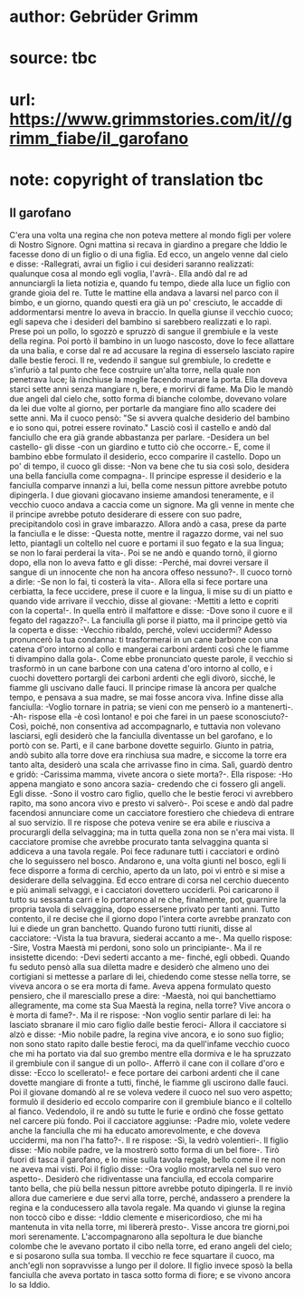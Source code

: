 # author: Gebrüder Grimm
# source: tbc
# url: https://www.grimmstories.com/it//grimm_fiabe/il_garofano
# note: copyright of translation tbc

## Il garofano 

C'era una volta una regina che non poteva mettere al mondo figli per
volere di Nostro Signore. Ogni mattina si recava in giardino a pregare
che Iddio le facesse dono di un figlio o di una figlia. Ed ecco, un
angelo venne dal cielo e disse: -Rallegrati, avrai un figlio i cui
desideri saranno realizzati: qualunque cosa al mondo egli voglia,
l'avrà-. Ella andò dal re ad annunciargli la lieta notizia e, quando fu
tempo, diede alla luce un figlio con grande gioia del re. Tutte le
mattine ella andava a lavarsi nel parco con il bimbo, e un giorno,
quando questi era già un po' cresciuto, le accadde di addormentarsi
mentre lo aveva in braccio. In quella giunse il vecchio cuoco; egli
sapeva che i desideri del bambino si sarebbero realizzati e lo rapì.
Prese poi un pollo, lo sgozzò e spruzzò di sangue il grembiule e la
veste della regina. Poi portò il bambino in un luogo nascosto, dove lo
fece allattare da una balia, e corse dal re ad accusare la regina di
esserselo lasciato rapire dalle bestie feroci. Il re, vedendo il sangue
sul grembiule, lo credette e s'infuriò a tal punto che fece costruire
un'alta torre, nella quale non penetrava luce; là rinchiuse la moglie
facendo murare la porta. Ella doveva starci sette anni senza mangiare n‚
bere, e morirvi di fame. Ma Dio le mandò due angeli dal cielo che, sotto
forma di bianche colombe, dovevano volare da lei due volte al giorno,
per portarle da mangiare fino allo scadere dei sette anni. Ma il cuoco
pensò: "Se si avvera qualche desiderio del bambino e io sono qui,
potrei essere rovinato." Lasciò così il castello e andò dal fanciullo
che era già grande abbastanza per parlare. -Desidera un bel castello-
gli disse -con un giardino e tutto ciò che occorre.- E, come il bambino
ebbe formulato il desiderio, ecco comparire il castello. Dopo un po' di
tempo, il cuoco gli disse: -Non va bene che tu sia così solo, desidera
una bella fanciulla come compagna-. Il principe espresse il desiderio e
la fanciulla comparve innanzi a lui, bella come nessun pittore avrebbe
potuto dipingerla. I due giovani giocavano insieme amandosi teneramente,
e il vecchio cuoco andava a caccia come un signore. Ma gli venne in
mente che il principe avrebbe potuto desiderare di essere con suo padre,
precipitandolo così in grave imbarazzo. Allora andò a casa, prese da
parte la fanciulla e le disse: -Questa notte, mentre il ragazzo dorme,
vai nel suo letto, piantagli un coltello nel cuore e portami il suo
fegato e la sua lingua; se non lo farai perderai la vita-. Poi se ne
andò e quando tornò, il giorno dopo, ella non lo aveva fatto e gli
disse: -Perché‚ mai dovrei versare il sangue di un innocente che non ha
ancora offeso nessuno?-. Il cuoco tornò a dirle: -Se non lo fai, ti
costerà la vita-. Allora ella si fece portare una cerbiatta, la fece
uccidere, prese il cuore e la lingua, li mise su di un piatto e quando
vide arrivare il vecchio, disse al giovane: -Mettiti a letto e copriti
con la coperta!-. In quella entrò il malfattore e disse: -Dove sono il
cuore e il fegato del ragazzo?-. La fanciulla gli porse il piatto, ma il
principe gettò via la coperta e disse: -Vecchio ribaldo, perché‚ volevi
uccidermi? Adesso pronuncerò la tua condanna: ti trasformerai in un cane
barbone con una catena d'oro intorno al collo e mangerai carboni
ardenti così che le fiamme ti divampino dalla gola-. Come ebbe
pronunciato queste parole, il vecchio si trasformò in un cane barbone
con una catena d'oro intorno al collo, e i cuochi dovettero portargli
dei carboni ardenti che egli divorò, sicché‚ le fiamme gli uscivano
dalle fauci. Il principe rimase là ancora per qualche tempo, e pensava a
sua madre, se mai fosse ancora viva. Infine disse alla fanciulla:
-Voglio tornare in patria; se vieni con me penserò io a mantenerti-.
-Ah- rispose ella -è così lontano! e poi che farei in un paese
sconosciuto?- Così, poiché‚ non consentiva ad accompagnarlo, e tuttavia
non volevano lasciarsi, egli desiderò che la fanciulla diventasse un bel
garofano, e lo portò con se. Partì, e il cane barbone dovette seguirlo.
Giunto in patria, andò subito alla torre dove era rinchiusa sua madre, e
siccome la torre era tanto alta, desiderò una scala che arrivasse fino
in cima. Salì, guardò dentro e gridò: -Carissima mamma, vivete ancora o
siete morta?-.
Ella rispose: -Ho appena mangiato e sono ancora sazia- credendo che ci
fossero gli angeli. Egli disse. -Sono il vostro caro figlio, quello che
le bestie feroci vi avrebbero rapito, ma sono ancora vivo e presto vi
salverò-. Poi scese e andò dal padre facendosi annunciare come un
cacciatore forestiero che chiedeva di entrare al suo servizio. Il re
rispose che poteva venire se era abile e riusciva a procurargli della
selvaggina; ma in tutta quella zona non se n'era mai vista. Il
cacciatore promise che avrebbe procurato tanta selvaggina quanta si
addiceva a una tavola regale. Poi fece radunare tutti i cacciatori e
ordinò che lo seguissero nel bosco. Andarono e, una volta giunti nel
bosco, egli li fece disporre a forma di cerchio, aperto da un lato, poi
vi entrò e si mise a desiderare della selvaggina. Ed ecco entrare di
corsa nel cerchio duecento e più animali selvaggi, e i cacciatori
dovettero ucciderli. Poi caricarono il tutto su sessanta carri e lo
portarono al re che, finalmente, pot‚ guarnire la propria tavola di
selvaggina, dopo essersene privato per tanti anni. Tutto contento, il re
decise che il giorno dopo l'intera corte avrebbe pranzato con lui e
diede un gran banchetto. Quando furono tutti riuniti, disse al
cacciatore: -Vista la tua bravura, siederai accanto a me-. Ma quello
rispose: -Sire, Vostra Maestà mi perdoni, sono solo un principiante-. Ma
il re insistette dicendo: -Devi sederti accanto a me- finché‚ egli
obbedì. Quando fu seduto pensò alla sua diletta madre e desiderò che
almeno uno dei cortigiani si mettesse a parlare di lei, chiedendo come
stesse nella torre, se viveva ancora o se era morta di fame. Aveva
appena formulato questo pensiero, che il maresciallo prese a dire:
-Maestà, noi qui banchettiamo allegramente, ma come sta Sua Maestà la
regina, nella torre? Vive ancora o è morta di fame?-. Ma il re rispose:
-Non voglio sentir parlare di lei: ha lasciato sbranare il mio caro
figlio dalle bestie feroci- Allora il cacciatore si alzò e disse: -Mio
nobile padre, la regina vive ancora, e io sono suo figlio; non sono
stato rapito dalle bestie feroci, ma da quell'infame vecchio cuoco che
mi ha portato via dal suo grembo mentre ella dormiva e le ha spruzzato
il grembiule con il sangue di un pollo-. Afferrò il cane con il collare
d'oro e disse: -Ecco lo scellerato!- e fece portare dei carboni ardenti
che il cane dovette mangiare di fronte a tutti, finché‚ le fiamme gli
uscirono dalle fauci. Poi il giovane domandò al re se voleva vedere il
cuoco nel suo vero aspetto; formulò il desiderio ed eccolo comparire con
il grembiule bianco e il coltello al fianco. Vedendolo, il re andò su
tutte le furie e ordinò che fosse gettato nel carcere più fondo. Poi il
cacciatore aggiunse: -Padre mio, volete vedere anche la fanciulla che mi
ha educato amorevolmente, e che doveva uccidermi, ma non l'ha fatto?-.
Il re rispose: -Sì, la vedrò volentieri-. Il figlio disse: -Mio nobile
padre, ve la mostrerò sotto forma di un bel fiore-. Tirò fuori di tasca
il garofano, e lo mise sulla tavola regale, bello come il re non ne
aveva mai visti. Poi il figlio disse: -Ora voglio mostrarvela nel suo
vero aspetto-. Desiderò che ridiventasse una fanciulla, ed eccola
comparire tanto bella, che più bella nessun pittore avrebbe potuto
dipingerla. Il re inviò allora due cameriere e due servi alla torre,
perché‚ andassero a prendere la regina e la conducessero alla tavola
regale. Ma quando vi giunse la regina non toccò cibo e disse: -Iddio
clemente e misericordioso, che mi ha mantenuta in vita nella torre, mi
libererà presto-. Visse ancora tre giorni,poi morì serenamente.
L'accompagnarono alla sepoltura le due bianche colombe che le avevano
portato il cibo nella torre, ed erano angeli del cielo; e si posarono
sulla sua tomba. Il vecchio re fece squartare il cuoco, ma anch'egli
non sopravvisse a lungo per il dolore. Il figlio invece sposò la bella
fanciulla che aveva portato in tasca sotto forma di fiore; e se vivono
ancora lo sa Iddio.
